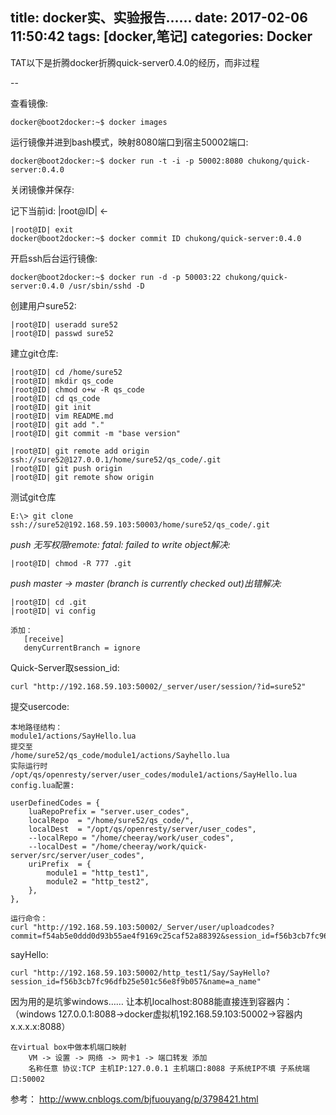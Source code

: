 title: docker实、实验报告......
date: 2017-02-06 11:50:42
tags: [docker,笔记]
categories: Docker
---

TAT以下是折腾docker折腾quick-server0.4.0的经历，而非过程
<!--more-->
--
 
查看镜像:

    docker@boot2docker:~$ docker images
 
运行镜像并进到bash模式，映射8080端口到宿主50002端口:

    docker@boot2docker:~$ docker run -t -i -p 50002:8080 chukong/quick-server:0.4.0
 
关闭镜像并保存:

记下当前id: |root@ID| ←

    |root@ID| exit
    docker@boot2docker:~$ docker commit ID chukong/quick-server:0.4.0
 
开启ssh后台运行镜像:

    docker@boot2docker:~$ docker run -d -p 50003:22 chukong/quick-server:0.4.0 /usr/sbin/sshd -D
 
创建用户sure52:

    |root@ID| useradd sure52
    |root@ID| passwd sure52
 
建立git仓库:

    |root@ID| cd /home/sure52
    |root@ID| mkdir qs_code
    |root@ID| chmod o+w -R qs_code
    |root@ID| cd qs_code
    |root@ID| git init
    |root@ID| vim README.md
    |root@ID| git add "."
    |root@ID| git commit -m "base version"
    
    |root@ID| git remote add origin ssh://sure52@127.0.0.1/home/sure52/qs_code/.git
    |root@ID| git push origin
    |root@ID| git remote show origin
 
测试git仓库

    E:\> git clone ssh://sure52@192.168.59.103:50003/home/sure52/qs_code/.git
 
*push 无写权限remote: fatal: failed to write object解决:*

    |root@ID| chmod -R 777 .git
 
*push master -> master (branch is currently checked out)出错解决:*

    |root@ID| cd .git
    |root@ID| vi config
    
    添加：    
       [receive]
       denyCurrentBranch = ignore
 
Quick-Server取session_id:

    curl "http://192.168.59.103:50002/_server/user/session/?id=sure52"
 
提交usercode:

    本地路径结构：
    module1/actions/SayHello.lua
    提交至
    /home/sure52/qs_code/module1/actions/Sayhello.lua
    实际运行时
    /opt/qs/openresty/server/user_codes/module1/actions/SayHello.lua
    config.lua配置:

    userDefinedCodes = {
        luaRepoPrefix = "server.user_codes",
        localRepo  = "/home/sure52/qs_code/",
        localDest  = "/opt/qs/openresty/server/user_codes",
        --localRepo = "/home/cheeray/work/user_codes",
        --localDest = "/home/cheeray/work/quick-server/src/server/user_codes",
        uriPrefix  = {
            module1 = "http_test1",
            module2 = "http_test2",
        },
    },

    运行命令：
    curl "http://192.168.59.103:50002/_Server/user/uploadcodes?    commit=f54ab5e0ddd0d93b55ae4f9169c25caf52a88392&session_id=f56b3cb7fc96dfb25e501c56e8f9b057"
 
sayHello: 

    curl "http://192.168.59.103:50002/http_test1/Say/SayHello?session_id=f56b3cb7fc96dfb25e501c56e8f9b057&name=a_name"
 
因为用的是坑爹windows……
让本机localhost:8088能直接连到容器内：（windows 127.0.0.1:8088->docker虚拟机192.168.59.103:50002->容器内x.x.x.x:8088）

    在virtual box中做本机端口映射
        VM -> 设置 -> 网络 -> 网卡1 -> 端口转发 添加
        名称任意 协议:TCP 主机IP:127.0.0.1 主机端口:8088 子系统IP不填 子系统端口:50002

参考：
    http://www.cnblogs.com/bjfuouyang/p/3798421.html

